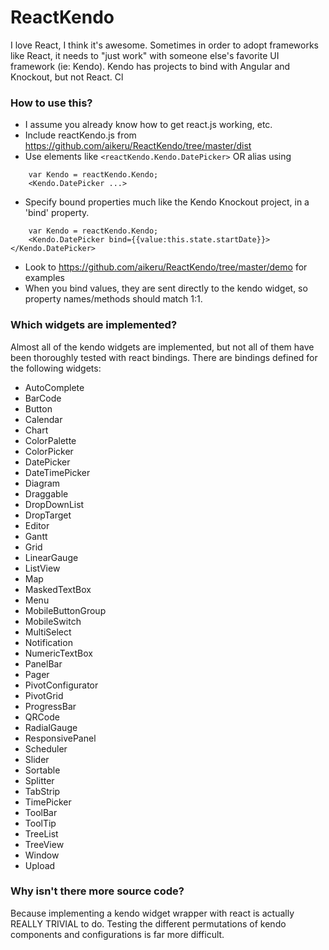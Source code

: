 # ReactKendo

I love React, I think it's awesome.
Sometimes in order to adopt frameworks like React, it needs to "just work" with someone else's favorite UI framework (ie: Kendo).
Kendo has projects to bind with Angular and Knockout, but not React. Cl

### How to use this?

* I assume you already know how to get react.js working, etc.
* Include reactKendo.js from https://github.com/aikeru/ReactKendo/tree/master/dist
* Use elements like ```<reactKendo.Kendo.DatePicker>``` OR alias using
```javascript:
    var Kendo = reactKendo.Kendo;
    <Kendo.DatePicker ...>
```
* Specify bound properties much like the Kendo Knockout project, in a 'bind' property.
```javascript:
    var Kendo = reactKendo.Kendo;
    <Kendo.DatePicker bind={{value:this.state.startDate}}></Kendo.DatePicker>
```
* Look to https://github.com/aikeru/ReactKendo/tree/master/demo for examples
* When you bind values, they are sent directly to the kendo widget, so property names/methods should match 1:1.

### Which widgets are implemented?

Almost all of the kendo widgets are implemented, but not all of them have been thoroughly tested with react bindings. There are bindings defined for the following widgets:

* AutoComplete
* BarCode
* Button
* Calendar
* Chart
* ColorPalette
* ColorPicker
* DatePicker
* DateTimePicker
* Diagram
* Draggable
* DropDownList
* DropTarget
* Editor
* Gantt
* Grid
* LinearGauge
* ListView
* Map
* MaskedTextBox
* Menu
* MobileButtonGroup
* MobileSwitch
* MultiSelect
* Notification
* NumericTextBox
* PanelBar
* Pager
* PivotConfigurator
* PivotGrid
* ProgressBar
* QRCode
* RadialGauge
* ResponsivePanel
* Scheduler
* Slider
* Sortable
* Splitter
* TabStrip
* TimePicker
* ToolBar
* ToolTip
* TreeList
* TreeView
* Window
* Upload

### Why isn't there more source code?

Because implementing a kendo widget wrapper with react is actually REALLY TRIVIAL to do. Testing the different permutations of kendo components and configurations is far more difficult.